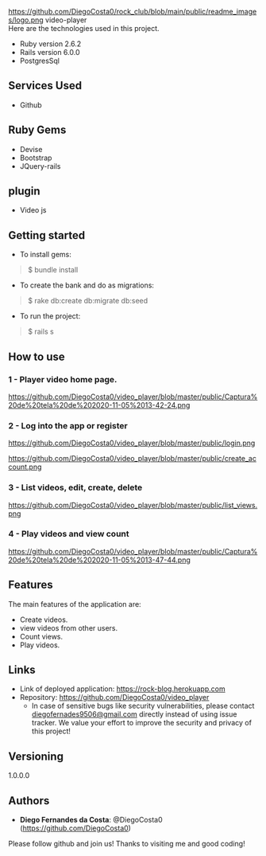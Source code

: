 https://github.com/DiegoCosta0/rock_club/blob/main/public/readme_images/logo.png
video-player	
Here are the technologies used in this project.

* Ruby version  2.6.2
* Rails version 6.0.0
* PostgresSql


## Services Used

* Github

## Ruby Gems
* Devise
* Bootstrap
* JQuery-rails

## plugin
* Video js

## Getting started

* To install gems:
>    $ bundle install
* To create the bank and do as migrations:
>    $ rake db:create db:migrate db:seed
* To run the project:
>    $ rails s
## How to use

### 1 - Player video home page.

https://github.com/DiegoCosta0/video_player/blob/master/public/Captura%20de%20tela%20de%202020-11-05%2013-42-24.png


### 2 - Log into the app or register

https://github.com/DiegoCosta0/video_player/blob/master/public/login.png

https://github.com/DiegoCosta0/video_player/blob/master/public/create_account.png

### 3 - List videos, edit, create, delete

https://github.com/DiegoCosta0/video_player/blob/master/public/list_views.png

### 4 - Play videos and view count

https://github.com/DiegoCosta0/video_player/blob/master/public/Captura%20de%20tela%20de%202020-11-05%2013-47-44.png



## Features

The main features of the application are:
 - Create videos.
 - view videos from other users.
 - Count views.
 - Play videos.


## Links

  - Link of deployed application: https://rock-blog.herokuapp.com
  - Repository: https://github.com/DiegoCosta0/video_player
    - In case of sensitive bugs like security vulnerabilities, please contact
      diegofernades9506@gmail.com directly instead of using issue tracker. We value your effort
      to improve the security and privacy of this project!


## Versioning

1.0.0.0


## Authors

* **Diego Fernandes da Costa**: @DiegoCosta0 (https://github.com/DiegoCosta0)


Please follow github and join us!
Thanks to visiting me and good coding!
